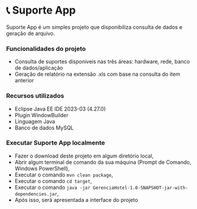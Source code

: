 # :telephone_receiver: Suporte App

Suporte App é um simples projeto que disponibiliza consulta de dados e geração de arquivo.

### Funcionalidades do projeto
- Consulta de suportes disponíveis nas três áreas: hardware, rede, banco de dados/aplicação
- Geração de relatório na extensão .xls com base na consulta do item anterior

### Recursos utilizados
- Eclipse Java EE IDE 2023-03 (4.27.0)
- Plugin WindowBuilder
- Linguagem Java
- Banco de dados MySQL

### Executar Suporte App localmente
- Fazer o download deste projeto em algum diretório local,
- Abrir algum terminal de comando da sua máquina (Prompt de Comando, Windows PowerShell),
- Executar o comando ```mvn clean package```,
- Executar o comando ```cd target```,
- Executar o comando ```java -jar GerenciaHotel-1.0-SNAPSHOT-jar-with-dependencies.jar```,
- Após isso, será apresentada a interface do projeto

